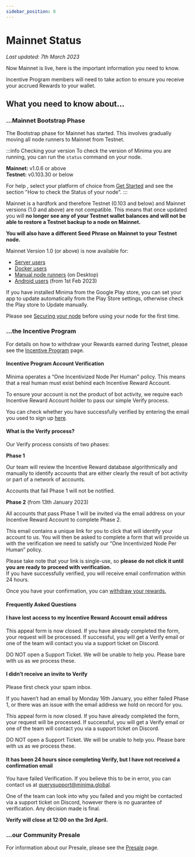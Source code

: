 ```yaml
---
sidebar_position: 8
---
```


# Mainnet Status

*Last updated: 7th March 2023*

Now Mainnet is live, here is the important information you need to know.

Incentive Program members will need to take action to ensure you receive your accrued Rewards to your wallet.

<!-- Roadmap of events prior to coin distribution: -->

<!-- ![Community Roadmap](/img/about/Community_roadmap.png) -->

## What you need to know about… 

### ...Mainnet Bootstrap Phase

The Bootstrap phase for Mainnet has started. This involves gradually moving all node runners to Mainnet from Testnet. 

:::info Checking your version
To check the version of Minima you are running, you can run the `status` command on your node.

**Mainnet:** v1.0.6 or above <br/> 
**Testnet:** v0.103.30 or below 

For help , select your platform of choice from [Get Started](/docs/runanode/get_started) and see the section "How to check the Status of your node".
:::

Mainnet is a hardfork and therefore Testnet (0.103 and below) and Mainnet versions (1.0 and above) are not compatible. This means that once updated you will **no longer see any of your Testnet wallet balances and will not be able to restore a Testnet backup to a node on Mainnet.** 

**You will also have a different Seed Phrase on Mainnet to your Testnet node.**

Mainnet Version 1.0 (or above) is now available for:

- [Server users](/docs/runanode/selectplatform/linux_vps) 
- [Docker users](/docs/runanode/get_started) 
- [Manual node runners](/docs/runanode/selectplatform/manualnode) (on Desktop)
- [Android users](/docs/runanode/selectplatform/android_v9_and_up) (from 1st Feb 2023)

If you have installed Minima from the Google Play store, you can set your app to update automatically from the Play Store settings, otherwise check the Play store to Update manually.

Please see [Securing your node](/docs/runanode/securefunds) before using your node for the first time. 


### ...the Incentive Program

For details on how to withdraw your Rewards earned during Testnet, please see the [Incentive Program](/docs/earnrewards/minimaincentiveprogram#how-to-collect-your-incentive-program-rewards) page.

#### Incentive Program Account Verification

Minima operates a “One Incentivized Node Per Human” policy. This means that a real human must exist behind each Incentive Reward Account.

To ensure your account is not the product of bot activity, we require each Incentive Reward Account holder to pass our simple Verify process.

You can check whether you have successfully verified by entering the email you used to sign up [here](https://verify.minima.global/results).

#### What is the Verify process?

Our Verify process consists of two phases:

**Phase 1**

Our team will review the Incentive Reward database algorithmically and manually to identify accounts that are either clearly the result of bot activity or part of a network of accounts.

Accounts that fail Phase 1 will not be notified.

**Phase 2** (from 13th January 2023)

All accounts that pass Phase 1 will be invited via the email address on your Incentive Reward Account to complete Phase 2.

This email contains a unique link for you to click that will identify your account to us. You will then be asked to complete a form that will provide us with the verification we need to satisfy our “One Incentivized Node Per Human” policy.

Please take note that your link is single-use, so **please do not click it until you are ready to proceed with verification.**<br/>
If you have successfully verified, you will receive email confirmation within 24 hours. 

Once you have your confirmation, you can [withdraw your rewards.](/docs/earnrewards/minimaincentiveprogram)

#### Frequently Asked Questions

#### I have lost access to my Incentive Reward Account email address

This appeal form is now closed. If you have already completed the form, your request will be processed.
If successful, you will get a Verify email or one of the team will contact you via a support ticket on Discord.

DO NOT open a Support Ticket. We will be unable to help you. Please bare with us as we process these.
<!-- 
You can use [this form](https://docs.google.com/forms/d/e/1FAIpQLSc8wEMYdjpSI_xx0l075SyEeX3oXjtvgSOESLVYFgceM1HuOA/viewform?usp=sf_link) to tell us about your account and what address you want to change to. We will send you your invite once this is processed. -->

#### I didn’t receive an invite to Verify

Please first check your spam inbox. 

If you haven’t had an email by Monday 16th January, you either failed Phase 1, or there was an issue with the email address we hold on record for you. 

This appeal form is now closed. If you have already completed the form, your request will be processed.
If successful, you will get a Verify email or one of the team will contact you via a support ticket on Discord.

DO NOT open a Support Ticket. We will be unable to help you. Please bare with us as we process these.


#### It has been 24 hours since completing Verify, but I have not received a confirmation email

You have failed Verification. If you believe this to be in error, you can contact us at querysupport@minima.global.

One of the team can look into why you failed and you might be contacted via a support ticket on Discord, however there is no guarantee of verification. Any decision made is final.

**Verify will close at 12:00 on the 3rd April.**

### ...our Community Presale

For information about our Presale, please see the [Presale](/docs/about/presale) page.

